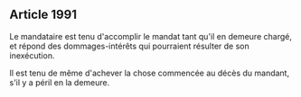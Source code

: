 Article 1991
----
Le mandataire est tenu d'accomplir le mandat tant qu'il en demeure chargé, et
répond des dommages-intérêts qui pourraient résulter de son inexécution.

Il est tenu de même d'achever la chose commencée au décès du mandant, s'il y a
péril en la demeure.
